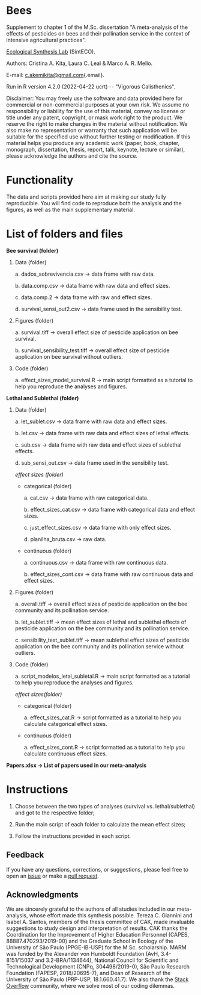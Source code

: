 # Bees

Supplement to chapter 1 of the M.Sc. dissertation "A meta-analysis of the effects of pesticides on bees and their pollination service in the context of intensive agricultural practices".

[Ecological Synthesis Lab](https://marcomellolab.wordpress.com) (SintECO).

Authors: Cristina A. Kita, Laura C. Leal & Marco A. R. Mello.

E-mail: [c.akemikita\@gmail.com](mailto:c.akemikita@gmail.com){.email}.

Run in R version 4.2.0 (2022-04-22 ucrt) -- "Vigorous Calisthenics".

Disclaimer: You may freely use the software and data provided here for commercial or non-commercial purposes at your own risk. We assume no responsibility or liability for the use of this material, convey no license or title under any patent, copyright, or mask work right to the product. We reserve the right to make changes in the material without notification. We also make no representation or warranty that such application will be suitable for the specified use without further testing or modification. If this material helps you produce any academic work (paper, book, chapter, monograph, dissertation, thesis, report, talk, keynote, lecture or similar), please acknowledge the authors and cite the source.


# Functionality

The data and scripts provided here aim at making our study fully reproducible. You will find code to reproduce both the analysis and the figures, as well as the main supplementary material.


# List of folders and files

**Bee survival (folder)**

1.  Data (folder)

    a.  dados_sobrevivencia.csv -\> data frame with raw data.

    b.  data.comp.csv -\> data frame with raw data and effect sizes.

    c.  data.comp.2 -\> data frame with raw and effect sizes.

    d.  survival_sensi_out2.csv -\> data frame used in the sensibility test.

2.  Figures (folder)

    a.  survival.tiff -\> overall effect size of pesticide application on bee survival.

    b.  survival_sensibility_test.tiff -\> overall effect size of pesticide application on bee survival without outliers.

3.  Code (folder)

    a.  effect_sizes_model_survival.R -\> main script formatted as a tutorial to help you reproduce the analyses and figures.


**Lethal and Sublethal (folder)**

1.  Data (folder)

    a.  let_sublet.csv -\> data frame with raw data and effect sizes.

    b.  let.csv -\> data frame with raw data and effect sizes of lethal effects.

    c.  sub.csv -\> data frame with raw data and effect sizes of sublethal effects.

    d.  sub_sensi_out.csv -\> data frame used in the sensibility test.

    *effect sizes (folder)*

    -   categorical (folder)

        a.  cat.csv -\> data frame with raw categorical data.

        b.  effect_sizes_cat.csv -\> data frame with categorical data and effect sizes.

        c.  just_effect_sizes.csv -\> data frame with only effect sizes.

        d.  planilha_bruta.csv -\> raw data.

    -   continuous (folder)

        a.  continuous.csv -\> data frame with raw continuous data.

        b.  effect_sizes_cont.csv -\> data frame with raw continuous data and effect sizes.


2.  Figures (folder)

    a.  overall.tiff -\> overall effect sizes of pesticide application on the bee community and its pollination service.

    b.  let_sublet.tiff -\> mean effect sizes of lethal and sublethal effects of pesticide application on the bee community and its pollination service.

    c.  sensibility_test_sublet.tiff -\> mean sublethal effect sizes of pesticide application on the bee community and its pollination service without outliers.


3.  Code (folder)

    a.  script_modelos_letal_subletal.R -\> main script formatted as a tutorial to help you reproduce the analyses and figures.

    *effect sizes(folder)*

    -   categorical (folder)

        a.  effect_sizes_cat.R -\> script formatted as a tutorial to help you calculate categorical effect sizes.

    -   continuous (folder)

        a.  effect_sizes_cont.R -\> script formatted as a tutorial to help you calculate continuous effect sizes.

**Papers.xlsx -\> List of papers used in our meta-analysis**


# Instructions

1.  Choose between the two types of analyses (survival vs. lethal/sublethal) and got to the respective folder;

2.  Run the main script of each folder to calculate the mean effect sizes;

3.  Follow the instructions provided in each script.


## Feedback

If you have any questions, corrections, or suggestions, please feel free to open an [issue](https://github.com/CKita/Bees/issues) or make a [pull request](https://github.com/CKita/Bees/pulls).


## Acknowledgments

We are sincerely grateful to the authors of all studies included in our meta-analysis, whose effort made this synthesis possible. Tereza C. Giannini and Isabel A. Santos, members of the thesis committee of CAK, made invaluable suggestions to study design and interpretation of results. CAK thanks the Coordination for the Improvement of Higher Education Personnel (CAPES, 88887.470293/2019-00) and the Graduate School in Ecology of the University of São Paulo (PPGE-IB-USP) for the M.Sc. scholarship. MARM was funded by the Alexander von Humboldt Foundation (AvH, 3.4-8151/15037 and 3.2-BRA/1134644), National Council for Scientific and Technological Development (CNPq, 304498/2019-0), São Paulo Research Foundation (FAPESP, 2018/20695-7), and Dean of Research of the University of São Paulo (PRP-USP, 18.1.660.41.7). We also thank the [Stack Overflow](https://stackoverflow.com/) community, where we solve most of our coding dilemmas.
